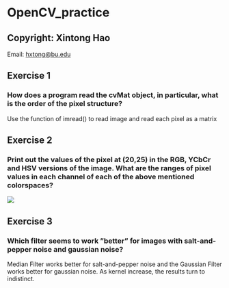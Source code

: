 # OpenCV_practice

## Copyright: Xintong Hao
 Email: hxtong@bu.edu

## Exercise 1
### How does a program read the cvMat object, in particular, what is the order of the pixel structure?

Use the function of imread() to read image and read each pixel as a matrix

## Exercise 2
### Print out the values of the pixel at (20,25) in the RGB, YCbCr and HSV versions of the image. What are the ranges of pixel values in each channel of each of the above mentioned colorspaces?

<img src="https://github.com/XintongHao/OpenCV_practice/blob/master/excersice2/value.png" />

## Exercise 3
### Which filter seems to work ”better” for images with salt-and-pepper noise and gaussian noise?

Median Filter works better for salt-and-pepper noise and the Gaussian Filter works better for gaussian noise.
As kernel increase, the results turn to indistinct.

